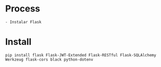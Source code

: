 # Process
    - Instalar Flask


# Install

```
pip install flask Flask-JWT-Extended Flask-RESTful Flask-SQLAlchemy Werkzeug flask-cors black python-dotenv
```